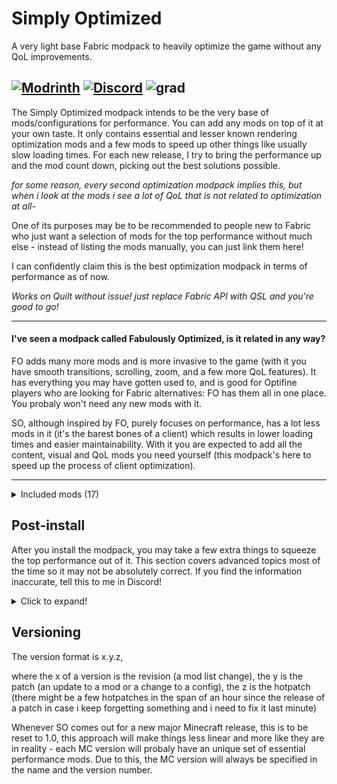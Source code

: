 # Simply Optimized
A very light base Fabric modpack to heavily optimize the game without any QoL improvements.

[![Modrinth](https://img.shields.io/modrinth/dt/sop?color=1bd96a&label=Modrinth&style=for-the-badge)](https://modrinth.com/modpack/sop/versions) [![Discord](https://img.shields.io/discord/977987490742935652?color=5865F2&label=Discord&style=for-the-badge)](https://discord.gg/WSQdQZUjeR) ![grad](https://i.imgur.com/f1jZ0cr.png)
---


The Simply Optimized modpack intends to be the very base of mods/configurations for performance. You can add any mods on top of it at your own taste. It only contains essential and lesser known rendering optimization mods and a few mods to speed up other things like usually slow loading times. For each new release, I try to bring the performance up and the mod count down, picking out the best solutions possible.

*for some reason, every second optimization modpack implies this, but when i look at the mods i see a lot of QoL that is not related to optimization at all-*

One of its purposes may be to be recommended to people new to Fabric who just want a selection of mods for the top performance without much else - instead of listing the mods manually, you can just link them here!

I can confidently claim this is the best optimization modpack in terms of performance as of now.

*Works on Quilt without issue! just replace Fabric API with QSL and you're good to go!*

---



#### I've seen a modpack called Fabulously Optimized, is it related in any way?

FO adds many more mods and is more invasive to the game (with it you have smooth transitions, scrolling, zoom, and a few more QoL features). It has everything you may have gotten used to, and is good for Optifine players who are looking for Fabric alternatives: FO has them all in one place. You probaly won't need any new mods with it.

SO, although inspired by FO, purely focuses on performance, has a lot less mods in it (it's the barest bones of a client) which results in lower loading times and easier maintainability. With it you are expected to add all the content, visual and QoL mods you need yourself (this modpack's here to speed up the process of client optimization).


---


<details><summary>Included mods (17)</summary>
<p>

\* = minor

- [Very Many Players](https://modrinth.com/mod/vmp-fabric)* by [ishland](https://modrinth.com/user/ishland) (mostly for servers - but even on clients, brings a good small perfomance boost in entity-heavy scenarios.)

- [FastLoad](https://modrinth.com/mod/fastload)* by [FluffyBumblebees](https://modrinth.com/user/FluffyBumblebees) (makes the world creation/loading fast, decreasing the radius of firstly loaded chunks and applying some pre-rendering optimizations)

- [More Culling](https://modrinth.com/mod/moreculling)* by [fxmorin](https://modrinth.com/user/fxmorin) (culls more block faces for a small but welcome perfomance boost)

- [Memory Leak Fix](https://modrinth.com/mod/memoryleakfix) by [fxmorin](https://modrinth.com/user/fxmorin) (helps with memory usage and hugely with load times)

- [Iris](https://modrinth.com/mod/iris) by [coderbot](https://modrinth.com/user/coderbot) (*added here for the entity batching optimization that is very important, **to be replaced if a separate mod comes out***)

<details><summary>The Iris sutiation</summary>
<p>

Iris is known to bring a huge gain in areas such as minigame lobbies with the entity batching system, but its various other changes required to make shaders work bring a small, but noticable perfomance pelnaty basically everywhere else - all with shaders disabled. It would be ideal to have a separate mod for entity batching, as Iris here is a double-edged sword. However, in the situations when it is at a loss your FPS is probaly higher than the monitor's refresh rate anyway, so it stays in the pack. Anyone who would maintain [Entity Batching as a separate mod](https://github.com/coderbot16/batched-entity-rendering) is welcome to do so and I'll replace Iris with such mod ASAP if I can.

Iris will be yeeted when Sodium 0.5 is out (it's supposed to have this without iris i think)
</p>

</details>

- [C2ME](https://modrinth.com/mod/c2me-fabric) by [ishland](https://modrinth.com/user/ishland) (chunk loading optimizations (server-side))

- [Enhanced Block Entities](https://modrinth.com/mod/ebe) by [FoundationGames](https://modrinth.com/user/FoundationGames) (reimplements block (tile) entities for performance)

- [Entity Culling](https://modrinth.com/mod/entityculling) by [tr7zw](https://modrinth.com/user/tr7zw) (culls (=not renders) 90% unneeded entities in most cases)

- [Fabric API](https://modrinth.com/mod/fabric-api) (needed for most mods to function)

- [FerriteCore](https://modrinth.com/mod/ferrite-core) by [malte0811](https://modrinth.com/user/malte0811) (memory management optimizations)

- [Krypton](https://modrinth.com/mod/krypton) by [astei](https://modrinth.com/user/astei) (networking optimizations)

- [LazyDFU](https://modrinth.com/mod/lazydfu) by [astei](https://modrinth.com/user/astei) (makes Data Fixer Upper only cache when needed, greatly reducing load times and some lag spikes)

- [Lithium](https://modrinth.com/mod/lithium) by the [caffeinemc team](https://github.com/CaffeineMC/lithium-fabric) (much known - server-side optimizations)

- [Smooth Boot](https://modrinth.com/mod/smoothboot-fabric) by [UltimateBoomer](https://modrinth.com/user/UltimateBoomer) ("improves minecraft CPU sheduling", the result of which is game startup not crazily lagging the whole system)

- [Sodium](https://modrinth.com/mod/sodium) by the [caffeinemc team](https://github.com/CaffeineMC/sodium-fabric) (much known - rendering engine optimizations)

- [Starlight](https://modrinth.com/mod/starlight) by [spottedleaf](https://modrinth.com/user/spottedleaf) (much known - lighting engine rewrite)

- [Debugify](https://modrinth.com/mod/debugify) by [isxander](https://modrinth.com/user/isxander) (adds a lot of patches that would have otherwise takes a lot of small mods, partially enabled for optimization-related patches) 

</p>
</details>

## Post-install

After you install the modpack, you may take a few extra things to squeeze the top performance out of it. This section covers advanced topics most of the time so it may not be absolutely correct. If you find the information inaccurate, tell this to me in Discord!

<details><summary>Click to expand!</summary>
<p>

<details><summary>Optimize the JVM flags!</summary>
<p>

*Please note that this is for advanced players only. If you don't really understand this section, you probaly don't need to. Changing these arguments may not only result in a performance increase, but also in a decrease, and little testing has been done regarding what you see below*

For high-end PCs *(powerful CPU + fast RAM)*:

```-XX:+UnlockExperimentalVMOptions -XX:+UseShenandoahGC -XX:ShenandoahGCMode=iu -XX:+UseLargePages -XX:+UseNUMA -XX:+AlwaysPreTouch -XX:-UseBiasedLocking -XX:+DisableExplicitGC```

For low-end PCs *(little performance impact, +2-5 FPS, you probaly can go with the defaults)*:

 ```-XX:+UnlockExperimentalVMOptions -XX:+UseLargePages -XX:+DisableExplicitGC -XX:G1MixedGCCountTarget=1```

Don't forget to set your `-XmsXG` and `-XmxYG` flags to the amount of RAM you desire to give to Minecraft! Setting them both to the same value is said to improve performance as well.

</p>
</details>

------

<details><summary>Use optimized JVM distributions</summary>
<p>

In addition to optimized JVM flags, you may also use an optimized JVM. [GraalVM](https://www.graalvm.org/downloads/) is a good one, with even the cut-down CE edition giving a 2.8% FPS boost with entity rendering and (!) 39% boost in GUI rendering in my rough benchmarks (over Adoptium JRE).


</p>
</details>

------


<details><summary>Use adaptive V-Sync (or none at all)</summary>
<p>

The usual V-Sync, whlist useful for reducing useless load and increasing the output quality, always tries to sync rendering to your screen's refreshing, no matter if it hurts the performance. If you have a 60hz monitor with vsync, if the game in a given situation can output 55 FPS it will only show 30, as it's the only way it can sync correctly.

The solution to the issue in this given situation is either

 - capping the FPS at 60 without V-Sync (which would cause screen tearing) or

- using adaptive V-Sync which has the best of both worlds, only trying to sync if the possible framerate is equal to or above the refresh rate, therefore not hindering your performance.

A good way to get it ATM is the [Sodium Extra](https://modrinth.com/mod/sodium-extra) mod.

You also (probaly) can enable Adaptive V-Sync in the GPU's control panel, for either Nvidia or AMD GPUs (AMD has FreeSync or Enhanced Sync)

Note that the display latency may still be higher than without V-Sync at all.

</p>
</details>

</p>
</details>


## Versioning

The version format is x.y.z,

where the x of a version is the revision (a mod list change), the y is the patch (an update to a mod or a change to a config), the z is the hotpatch (there might be a few hotpatches in the span of an hour since the release of a patch in case i keep forgetting something and i need to fix it last minute)

Whenever SO comes out for a new major Minecraft release, this is to be reset to 1.0, this approach will make things less linear and more like they are in reality - each MC version will probaly have an unique set of essential performance mods. Due to this, the MC version will always be specified in the name and the version number.

